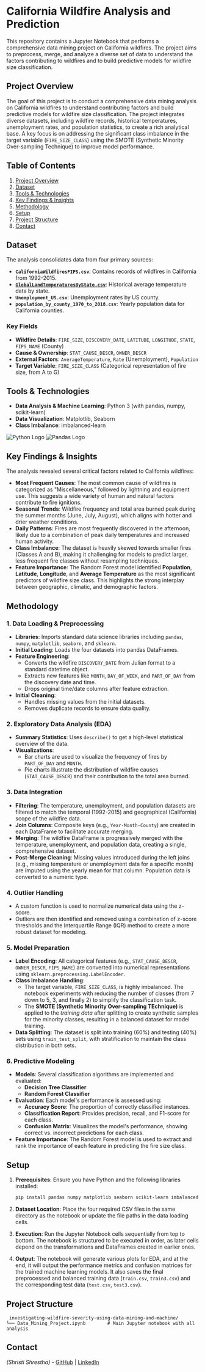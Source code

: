 # California Wildfire Analysis and Prediction

This repository contains a Jupyter Notebook that performs a comprehensive data mining project on California wildfires. The project aims to preprocess, merge, and analyze a diverse set of data to understand the factors contributing to wildfires and to build predictive models for wildfire size classification.

## Project Overview

The goal of this project is to conduct a comprehensive data mining analysis on California wildfires to understand contributing factors and build predictive models for wildfire size classification. The project integrates diverse datasets, including wildfire records, historical temperatures, unemployment rates, and population statistics, to create a rich analytical base. A key focus is on addressing the significant class imbalance in the target variable (`FIRE_SIZE_CLASS`) using the SMOTE (Synthetic Minority Over-sampling Technique) to improve model performance.

## Table of Contents
1. [Project Overview](#project-overview)
2. [Dataset](#dataset)
3. [Tools & Technologies](#tools--technologies)
4. [Key Findings & Insights](#key-findings--insights)
5. [Methodology](#methodology)
6. [Setup](#setup)
7. [Project Structure](#project-structure)
8. [Contact](#contact)

## Dataset
The analysis consolidates data from four primary sources:
- **`CaliforniaWildfiresFIPS.csv`**: Contains records of wildfires in California from 1992-2015.
- [**`GlobalLandTemperaturesByState.csv`**](https://www.kaggle.com/datasets/berkeleyearth/climate-change-earth-surface-temperature-data): Historical average temperature data by state.
- **`Unemployment_US.csv`**: Unemployment rates by US county.
- **`population_by_county_1970_to_2018.csv`**: Yearly population data for California counties.

### Key Fields
*   **Wildfire Details**: `FIRE_SIZE`, `DISCOVERY_DATE`, `LATITUDE`, `LONGITUDE`, `STATE`, `FIPS_NAME` (County)
*   **Cause & Ownership**: `STAT_CAUSE_DESCR`, `OWNER_DESCR`
*   **External Factors**: `AverageTemperature`, `Rate` (Unemployment), `Population`
*   **Target Variable**: `FIRE_SIZE_CLASS` (Categorical representation of fire size, from A to G)

## Tools & Technologies
- **Data Analysis & Machine Learning**: Python 3 (with pandas, numpy, scikit-learn)
- **Data Visualization**: Matplotlib, Seaborn
- **Class Imbalance**: imbalanced-learn

![Python Logo](https://img.icons8.com/color/96/python--v1.png) ![Pandas Logo](https://img.icons8.com/color/96/pandas.png) 

## Key Findings & Insights
The analysis revealed several critical factors related to California wildfires:
- **Most Frequent Causes**: The most common cause of wildfires is categorized as "Miscellaneous," followed by lightning and equipment use. This suggests a wide variety of human and natural factors contribute to fire ignitions.
- **Seasonal Trends**: Wildfire frequency and total area burned peak during the summer months (June, July, August), which aligns with hotter and drier weather conditions.
- **Daily Patterns**: Fires are most frequently discovered in the afternoon, likely due to a combination of peak daily temperatures and increased human activity.
- **Class Imbalance**: The dataset is heavily skewed towards smaller fires (Classes A and B), making it challenging for models to predict larger, less frequent fire classes without resampling techniques.
- **Feature Importance**: The Random Forest model identified **Population**, **Latitude**, **Longitude**, and **Average Temperature** as the most significant predictors of wildfire size class. This highlights the strong interplay between geographic, climatic, and demographic factors.

## Methodology

### 1. Data Loading & Preprocessing
- **Libraries**: Imports standard data science libraries including `pandas`, `numpy`, `matplotlib`, `seaborn`, and `sklearn`.
- **Initial Loading**: Loads the four datasets into pandas DataFrames.
- **Feature Engineering**:
    - Converts the wildfire `DISCOVERY_DATE` from Julian format to a standard datetime object.
    - Extracts new features like `MONTH`, `DAY_OF_WEEK`, and `PART_OF_DAY` from the discovery date and time.
    - Drops original time/date columns after feature extraction.
- **Initial Cleaning**:
    - Handles missing values from the initial datasets.
    - Removes duplicate records to ensure data quality.

### 2. Exploratory Data Analysis (EDA)
- **Summary Statistics**: Uses `describe()` to get a high-level statistical overview of the data.
- **Visualizations**:
    - Bar charts are used to visualize the frequency of fires by `PART_OF_DAY` and `MONTH`.
    - Pie charts illustrate the distribution of wildfire causes (`STAT_CAUSE_DESCR`) and their contribution to the total area burned.

### 3. Data Integration
- **Filtering**: The temperature, unemployment, and population datasets are filtered to match the temporal (1992-2015) and geographical (California) scope of the wildfire data.
- **Join Columns**: Composite keys (e.g., `Year-Month-County`) are created in each DataFrame to facilitate accurate merging.
- **Merging**: The wildfire DataFrame is progressively merged with the temperature, unemployment, and population data, creating a single, comprehensive dataset.
- **Post-Merge Cleaning**: Missing values introduced during the left joins (e.g., missing temperature or unemployment data for a specific month) are imputed using the yearly mean for that column. Population data is converted to a numeric type.

### 4. Outlier Handling
- A custom function is used to normalize numerical data using the z-score.
- Outliers are then identified and removed using a combination of z-score thresholds and the Interquartile Range (IQR) method to create a more robust dataset for modeling.

### 5. Model Preparation
- **Label Encoding**: All categorical features (e.g., `STAT_CAUSE_DESCR`, `OWNER_DESCR`, `FIPS_NAME`) are converted into numerical representations using `sklearn.preprocessing.LabelEncoder`.
- **Class Imbalance Handling**:
    - The target variable, `FIRE_SIZE_CLASS`, is highly imbalanced. The notebook experiments with reducing the number of classes (from 7 down to 5, 3, and finally 2) to simplify the classification task.
    - The **SMOTE (Synthetic Minority Over-sampling TEchnique)** is applied to the *training data* after splitting to create synthetic samples for the minority classes, resulting in a balanced dataset for model training.
- **Data Splitting**: The dataset is split into training (60%) and testing (40%) sets using `train_test_split`, with stratification to maintain the class distribution in both sets.

### 6. Predictive Modeling
- **Models**: Several classification algorithms are implemented and evaluated:
    - **Decision Tree Classifier**
    - **Random Forest Classifier**
- **Evaluation**: Each model's performance is assessed using:
    - **Accuracy Score**: The proportion of correctly classified instances.
    - **Classification Report**: Provides precision, recall, and F1-score for each class.
    - **Confusion Matrix**: Visualizes the model's performance, showing correct vs. incorrect predictions for each class.
- **Feature Importance**: The Random Forest model is used to extract and rank the importance of each feature in predicting the fire size class.

## Setup

1.  **Prerequisites**: Ensure you have Python and the following libraries installed:
    ```bash
    pip install pandas numpy matplotlib seaborn scikit-learn imbalanced-learn mlxtend
    ```

2.  **Dataset Location**: Place the four required CSV files in the same directory as the notebook or update the file paths in the data loading cells.

3.  **Execution**: Run the Jupyter Notebook cells sequentially from top to bottom. The notebook is structured to be executed in order, as later cells depend on the transformations and DataFrames created in earlier ones.

4.  **Output**: The notebook will generate various plots for EDA, and at the end, it will output the performance metrics and confusion matrices for the trained machine learning models. It also saves the final preprocessed and balanced training data (`train.csv`, `train3.csv`) and the corresponding test data (`test.csv`, `test3.csv`).

## Project Structure
```
 investigating-wildfire-severity-using-data-mining-and-machine/
└── Data_Mining_Project.ipynb        # Main Jupyter notebook with all analysis
```

## Contact
*(Shristi Shrestha)* - [GitHub](https://github.com/shrististha) | [LinkedIn](https://linkedin.com/in/shristi-stha)
